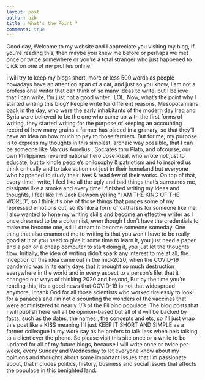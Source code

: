 ```yaml
---
layout: post
author: aib
title : What's the Point ? 
comments: true
---
```

 
Good day, 
Welcome to my website and I appreciate you visiting my blog,
If you’re reading this, then maybe you knew me before or perhaps we met once or twice somewhere or you’re a total stranger who just happened to click on one of my profiles online.


I will try to keep my blogs short, more or less 500 words as people nowadays have an attention span of a cat, and just so you know, I am not a professional writer that can think of so many ideas to write, but I believe that I can write, I’m just not a good writer. .LOL. 
Now, what’s the point why I started writing this blog?  People write for different reasons, Mesopotamians back in the day, who were the early inhabitants of the modern day Iraq and Syria were believed to be the one who came up with the first forms of writing, they started writing for the purpose of keeping an accounting record of how many grains a farmer has placed in a granary, so that they’ll have an idea on how much to pay to those farmers. But for me, my purpose is to express my thoughts in this simplest, archaic way possible, that I can be someone like Marcus Aurelius , Socrates thru Plato, and ofcourse, our own Philippines revered national hero Jose Rizal, who wrote not just to educate, but to kindle people’s philosophy & patriotism and to inspired us think critically and to take action not just in their homeland but everyone who happened to study their lives & read few of their works. On top of that, every time I write, I feel like all the ugly and bad things that’s surrounds me, dissipate like a smoke and every time I finished writing my ideas and thoughts, I feel like I’m Jack Dawson yelling “I AM THE KING OF THE WORLD”, so I think it’s one of those things that purges some of my repressed emotions out, so it’s like a form of catharsis for someone like me,  I also wanted to hone my writing skills and become an effective writer as I once dreamed to be a columnist, even though I don’t have the credentials to make me become one, still I dream to become someone someday. One thing that also enamored me to writing is that you won’t have to be really good at it or you need to give it some time to learn it, you just need a paper and a pen or a cheap computer to start doing it, you just let the thoughts flow. Initially, the idea of writing didn’t spark any interest to me at all, the inception of this idea came out in the mid-2020, when the COVID-19 pandemic was in its early days that it brought so much destruction everywhere in the world and in every aspect to a person’s life,  that it changed our ways of thinking 2020 and beyond,  But by the time you’re reading this, it’s a good news that COVID-19 is not that widespread anymore, I thank God for all those scientists who worked tirelessly to look for a panacea and I’m not discounting the wonders of the vaccines that were administered to nearly 1/3 of the Filipino populace.
The blog posts that I will publish here will all be opinion-based but all of it will be backed by facts, such as the dates, the names , the concepts and etc, so I'll just wrap this post like a KISS meaning I’ll just KEEP IT SHORT AND SIMPLE as a former colleague in my work say as he prefers to talk less when he’s talking to a client over the phone. So please visit this site once or a while to be updated for all of my future blogs, because I will write once or twice per week, every Sunday and Wednesday to let everyone know about my opinions and thoughts about some important issues that I’m passionate about, that includes politics, history, business and social issues that affects the populace in this benighted land. 







